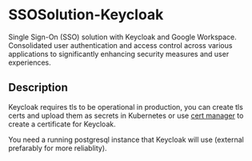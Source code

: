 # SSOSolution-Keycloak
Single Sign-On (SSO) solution with Keycloak and Google Workspace. Consolidated user authentication and access control across various applications to significantly enhancing security measures and user experiences.

## Description

Keycloak requires tls to be operational in production, you can create tls certs and upload them as secrets in Kubernetes or use [cert manager](https://github.com/cert-manager/cert-manager) to create a certificate for Keycloak.

You need a running postgresql instance that Keycloak will use (external prefarably for more reliablity).